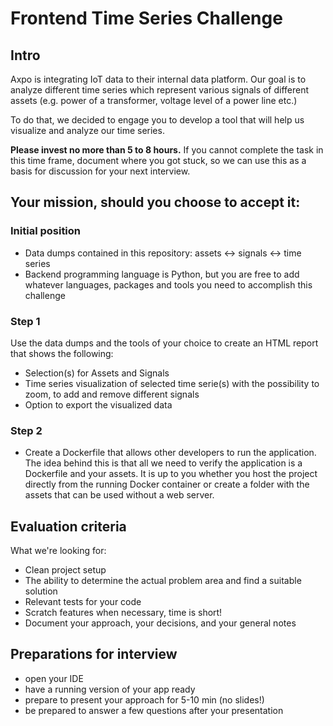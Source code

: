 # Frontend Time Series Challenge

## Intro

Axpo is integrating IoT data to their internal data platform. Our goal is to analyze different time
series which represent various signals of different assets
(e.g. power of a transformer, voltage level of a power line etc.)

To do that, we decided to engage you to develop a tool that will help us visualize and analyze our time series.

**Please invest no more than 5 to 8 hours.**
If you cannot complete the task in this time frame, document where you got stuck, so we can use this as a basis for
discussion for your next interview.

## Your mission, should you choose to accept it:

### Initial position

* Data dumps contained in this repository:
  assets <-> signals <-> time series
* Backend programming language is Python, but you are free to add whatever languages, packages and tools
  you need to accomplish this challenge


### Step 1

Use the data dumps and the tools of your choice to create an HTML report that shows the following:

* Selection(s) for Assets and Signals
* Time series visualization of selected time serie(s) with the possibility to zoom, to add and remove different
  signals
* Option to export the visualized data

### Step 2

* Create a Dockerfile that allows other developers to run the application. The idea behind this is that all we need to
  verify the application is a Dockerfile and your assets. It is up to you whether you host the project directly from the
  running Docker container or create a folder with the assets that can be used without a web server.

## Evaluation criteria

What we're looking for:

* Clean project setup
* The ability to determine the actual problem area and find a suitable solution
* Relevant tests for your code
* Scratch features when necessary, time is short!
* Document your approach, your decisions, and your general notes

## Preparations for interview

* open your IDE
* have a running version of your app ready
* prepare to present your approach for 5-10 min (no slides!)
* be prepared to answer a few questions after your presentation
